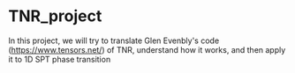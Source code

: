 # TNR_project

In this project, we will try to translate Glen Evenbly's code (https://www.tensors.net/) of TNR, understand how it works, and then apply it to 1D SPT phase transition
